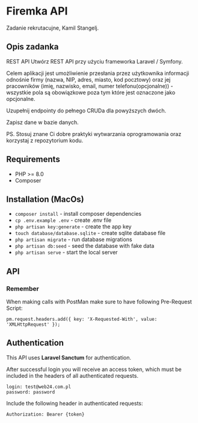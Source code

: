 # Firemka API

Zadanie rekrutacujne, Kamil Stangelj.

## Opis zadanka

REST API Utwórz REST API przy użyciu frameworka Laravel / Symfony. 

Celem aplikacji jest umożliwienie przesłania przez użytkownika informacji 
odnośnie firmy (nazwa, NIP, adres, miasto, kod pocztowy) 
oraz jej pracowników (imię, nazwisko, email, numer telefonu(opcjonalne)) - 
wszystkie pola są obowiązkowe poza tym które jest oznaczone jako opcjonalne. 

Uzupełnij endpointy do pełnego CRUDa dla powyższych dwóch. 

Zapisz dane w bazie danych. 

PS. Stosuj znane Ci dobre praktyki wytwarzania oprogramowania oraz korzystaj z repozytorium kodu.

## Requirements

- PHP >= 8.0
- Composer

## Installation (MacOs)

- ```composer install``` - install composer dependencies
- ```cp .env.example .env``` - create .env file
- ```php artisan key:generate``` - create the app key
- ```touch database/database.sqlite``` - create sqlite database file
- ```php artisan migrate``` - run database migrations
- ```php artisan db:seed``` - seed the database with fake data
- ```php artisan serve``` - start the local server

## API

### Remember

When making calls with PostMan make sure to have following Pre-Request Script:
```
pm.request.headers.add({ key: 'X-Requested-With', value: 'XMLHttpRequest' });
```

## Authentication
This API uses **Laravel Sanctum** for authentication.

After successful login you will receive an access token, which must be included in the headers of all authenticated requests.

```
login: test@web24.com.pl
password: password
```

Include the following header in authenticated requests:
```
Authorization: Bearer {token}
```

